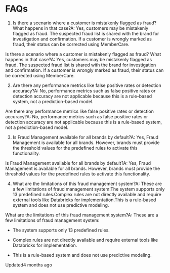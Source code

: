 # FAQs

1. Is there a scenario where a customer is mistakenly flagged as fraud? What happens in that case?A: Yes, customers may be mistakenly flagged as fraud. The suspected fraud list is shared with the brand for investigation and confirmation. If a customer is wrongly marked as fraud, their status can be corrected using MemberCare.

Is there a scenario where a customer is mistakenly flagged as fraud? What happens in that case?A: Yes, customers may be mistakenly flagged as fraud. The suspected fraud list is shared with the brand for investigation and confirmation. If a customer is wrongly marked as fraud, their status can be corrected using MemberCare.

2. Are there any performance metrics like false positive rates or detection accuracy?A: No, performance metrics such as false positive rates or detection accuracy are not applicable because this is a rule-based system, not a prediction-based model.

Are there any performance metrics like false positive rates or detection accuracy?A: No, performance metrics such as false positive rates or detection accuracy are not applicable because this is a rule-based system, not a prediction-based model.

3. Is Fraud Management available for all brands by default?A: Yes, Fraud Management is available for all brands. However, brands must provide the threshold values for the predefined rules to activate this functionality.

Is Fraud Management available for all brands by default?A: Yes, Fraud Management is available for all brands. However, brands must provide the threshold values for the predefined rules to activate this functionality.

4. What are the limitations of this fraud management system?A: These are a few limitations of fraud management system:The system supports only 13 predefined rules.Complex rules are not directly available and require external tools like Databricks for implementation.This is a rule-based system and does not use predictive modeling.

What are the limitations of this fraud management system?A: These are a few limitations of fraud management system:

- The system supports only 13 predefined rules.

- Complex rules are not directly available and require external tools like Databricks for implementation.

- This is a rule-based system and does not use predictive modeling.

Updated4 months ago